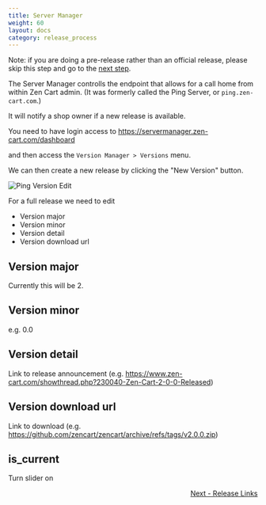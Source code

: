 ```yaml
---
title: Server Manager
weight: 60
layout: docs
category: release_process
---
```


Note: if you are doing a pre-release rather than an official release, please skip this step and go to the [next step](/dev/release_process/release_links/). 

The Server Manager controlls the endpoint that allows for a call home from within Zen Cart admin.  (It was formerly called the Ping Server, or `ping.zen-cart.com`.) 

It will notify a shop owner if a new release is available.

You need to have login access to https://servermanager.zen-cart.com/dashboard

and then access the `Version Manager > Versions` menu.

We can then create a new release by clicking the "New Version" button.

![ Ping Version Edit](/images/sm-version-edit.png)

For a full release we need to edit 

+ Version major
+ Version minor
+ Version detail
+ Version download url

## Version major

Currently this will be 2.

## Version minor

e.g. 0.0

## Version detail

Link to release announcement (e.g. https://www.zen-cart.com/showthread.php?230040-Zen-Cart-2-0-0-Released)

## Version download url

Link to download (e.g. https://github.com/zencart/zencart/archive/refs/tags/v2.0.0.zip)

## is_current
Turn slider on

<div style="text-align:right;" id="next">
   <a class="btn btn-lg btn-primary mr-3 mb-4" href="/dev/release_process/release_links/">
        Next - Release Links<i class="fas fa-arrow-alt-circle-right ml-2"></i>
   </a>
</div>
